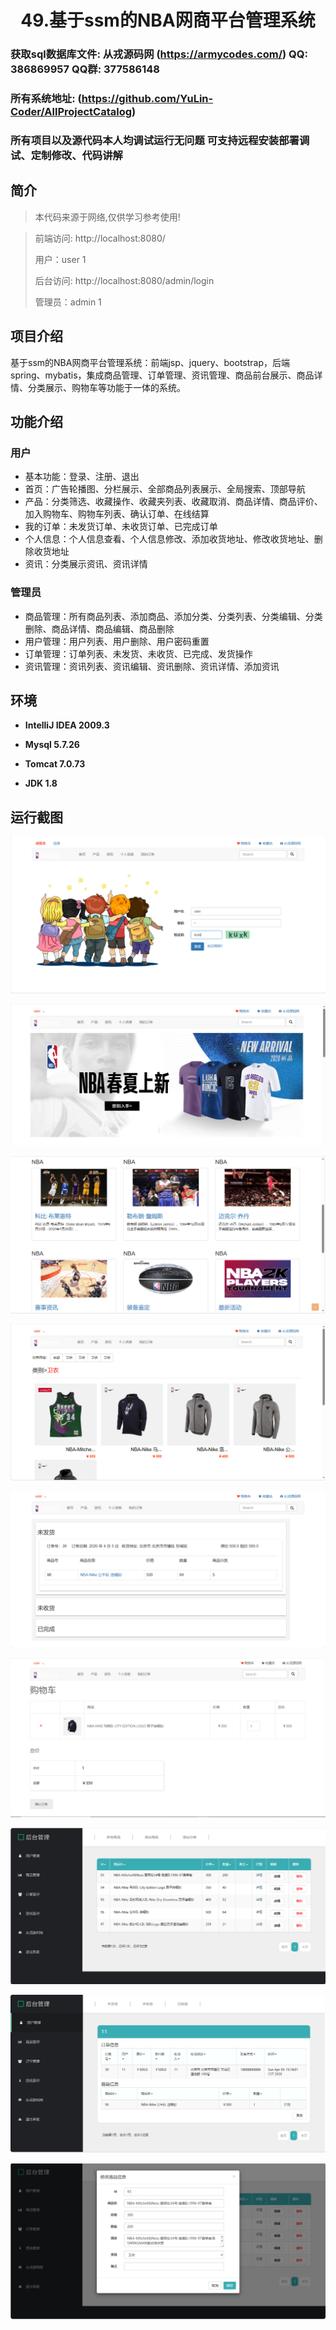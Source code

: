 <p><h1 align="center">49.基于ssm的NBA网商平台管理系统</h1></p>

###  获取sql数据库文件: 从戎源码网 (https://armycodes.com/) QQ: 386869957 QQ群: 377586148 
###  所有系统地址: (https://github.com/YuLin-Coder/AllProjectCatalog) 
###  所有项目以及源代码本人均调试运行无问题 可支持远程安装部署调试、定制修改、代码讲解

## 简介
> 本代码来源于网络,仅供学习参考使用!

> 前端访问: http://localhost:8080/
> 
> 用户：user 1
> 
> 后台访问: http://localhost:8080/admin/login
> 
> 管理员：admin 1
>

## 项目介绍
基于ssm的NBA网商平台管理系统：前端jsp、jquery、bootstrap，后端 spring、mybatis，集成商品管理、订单管理、资讯管理、商品前台展示、商品详情、分类展示、购物车等功能于一体的系统。

## 功能介绍

### 用户

- 基本功能：登录、注册、退出
- 首页：广告轮播图、分栏展示、全部商品列表展示、全局搜索、顶部导航
- 产品：分类筛选、收藏操作、收藏夹列表、收藏取消、商品详情、商品评价、加入购物车、购物车列表、确认订单、在线结算
- 我的订单：未发货订单、未收货订单、已完成订单
- 个人信息：个人信息查看、个人信息修改、添加收货地址、修改收货地址、删除收货地址
- 资讯：分类展示资讯、资讯详情

### 管理员

- 商品管理：所有商品列表、添加商品、添加分类、分类列表、分类编辑、分类删除、商品详情、商品编辑、商品删除
- 用户管理：用户列表、用户删除、用户密码重置
- 订单管理：订单列表、未发货、未收货、已完成、发货操作
- 资讯管理：资讯列表、资讯编辑、资讯删除、资讯详情、添加资讯

## 环境

- <b>IntelliJ IDEA 2009.3</b>

- <b>Mysql 5.7.26</b>

- <b>Tomcat 7.0.73</b>

- <b>JDK 1.8</b>


## 运行截图
![](screenshot/1.png)

![](screenshot/2.png)

![](screenshot/3.png)

![](screenshot/4.png)

![](screenshot/5.png)

![](screenshot/6.png)

![](screenshot/7.png)

![](screenshot/8.png)

![](screenshot/9.png)
